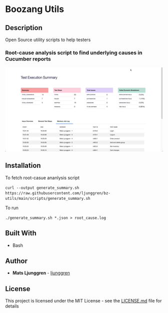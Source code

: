 # Boozang Utils

## Description

Open Source utility scripts to help testers  

### Root-cause analysis script to find underlying causes in Cucumber reports

![Screenshot](/img/root-cause.png "Root-cause analysis report")


## Installation

To fetch root-casue ananlysis script

`curl --output generate_summary.sh https://raw.githubusercontent.com/ljunggren/bz-utils/main/scripts/generate_summary.sh` 

To run

`./generate_summary.sh *.json > root_cause.log`


## Built With

- Bash

## Author

- **Mats Ljunggren** - [ljunggren](https://github.com/ljunggren)

## License

This project is licensed under the MIT License - see the [LICENSE.md](LICENSE.md) file for details

